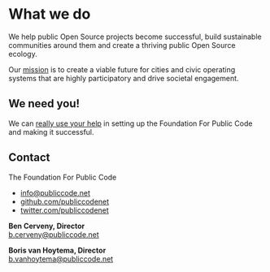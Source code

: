# What we do

We help public Open Source projects become successful, build sustainable communities around them and create a thriving public Open Source ecology.

Our [mission](mission.md) is to create a viable future for cities and civic operating systems that are highly participatory and drive societal engagement.

## We need you!

We can [really use your help](README.md) in setting up the Foundation For Public Code and making it successful.

## Contact

The Foundation For Public Code

* [info@publiccode.net](mailto:info@publiccode.net)
* [github.com/publiccodenet](https://github.com/publiccodenet)
* [twitter.com/publiccodenet](https://twitter.com/publiccodenet)

**Ben Cerveny, Director**  
[b.cerveny@publiccode.net](mailto:b.cerveny@publiccode.net)

**Boris van Hoytema, Director**  
[b.vanhoytema@publiccode.net](mailto:b.vanhoytema@publiccode.net)
